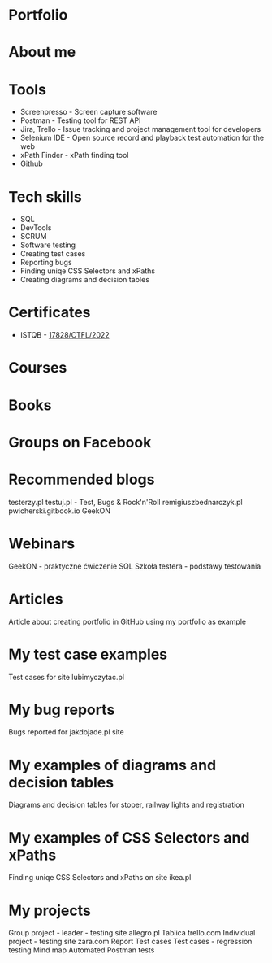 # Portfolio

# About me

# Tools
* Screenpresso - Screen capture software
* Postman - Testing tool for REST API
* Jira, Trello - Issue tracking and project management tool for developers
* Selenium IDE - Open source record and playback test automation for the web
* xPath Finder - xPath finding tool
* Github


# Tech skills
* SQL
* DevTools
* SCRUM
* Software testing
* Creating test cases
* Reporting bugs
* Finding uniqe CSS Selectors and xPaths
* Creating diagrams and decision tables

# Certificates
* ISTQB - [17828/CTFL/2022](https://drive.google.com/file/d/130iMR8cQP-UOOPS6pXFP4Ab74TvBlUQw/view?usp=share_link)

# Courses

# Books

# Groups on Facebook

# Recommended blogs
testerzy.pl
testuj.pl - Test, Bugs & Rock'n'Roll
remigiuszbednarczyk.pl
pwicherski.gitbook.io
GeekON

# Webinars
GeekON - praktyczne ćwiczenie SQL
Szkoła testera - podstawy testowania

# Articles
Article about creating portfolio in GitHub using my portfolio as example

# My test case examples
Test cases for site lubimyczytac.pl

# My bug reports
Bugs reported for jakdojade.pl site

# My examples of diagrams and decision tables
Diagrams and decision tables for stoper, railway lights and registration

# My examples of CSS Selectors and xPaths
Finding uniqe CSS Selectors and xPaths on site ikea.pl

# My projects
Group project - leader - testing site allegro.pl
Tablica trello.com
Individual project - testing site zara.com
Report
Test cases
Test cases - regression testing
Mind map
Automated Postman tests
